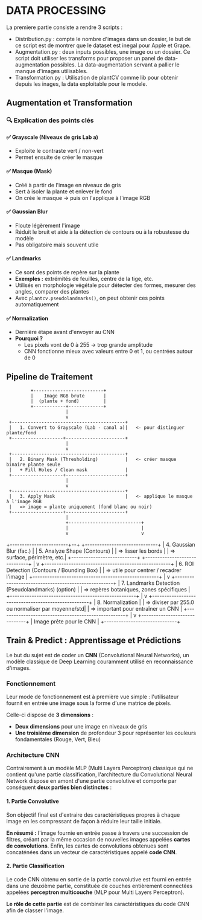 # DATA PROCESSING 

La premiere partie consiste a rendre 3 scripts : 
- Distribution.py : compte le nombre d'images dans un dossier, le but de ce script est de montrer que le dataset est inegal pour Apple et Grape.
- Augmentation.py : deux inputs possibles, une image ou un dossier. Ce script doit utiliser les transforms pour proposer un panel de data-augmentation possibles. La data-augmentation servant a pallier le manque d'images utilisables.
- Transformation.py : Utilisation de plantCV comme lib pour obtenir depuis les inages, la data exploitable pour le modele.

## Augmentation et Transformation

### 🔍 Explication des points clés

#### ✅ Grayscale (Niveaux de gris Lab a)
- Exploite le contraste vert / non-vert
- Permet ensuite de créer le masque

#### ✅ Masque (Mask)
- Créé à partir de l'image en niveaux de gris
- Sert à isoler la plante et enlever le fond
- On crée le masque → puis on l'applique à l'image RGB

#### ✅ Gaussian Blur
- Floute légèrement l'image
- Réduit le bruit et aide à la détection de contours ou à la robustesse du modèle
- Pas obligatoire mais souvent utile

#### ✅ Landmarks
- Ce sont des points de repère sur la plante
- **Exemples :** extrémités de feuilles, centre de la tige, etc.
- Utilisés en morphologie végétale pour détecter des formes, mesurer des angles, comparer des plantes
- Avec `plantcv.pseudolandmarks()`, on peut obtenir ces points automatiquement

#### ✅ Normalization
- Dernière étape avant d'envoyer au CNN
- **Pourquoi ?**
  - Les pixels vont de 0 à 255 → trop grande amplitude
  - CNN fonctionne mieux avec valeurs entre 0 et 1, ou centrées autour de 0

## Pipeline de Traitement

             +--------------------------+
             |    Image RGB brute       |
             |  (plante + fond)         |
             +------------+-------------+
                          |
                          v
     +------------------------------------------+
     |   1. Convert to Grayscale (Lab - canal a)|   <- pour distinguer plante/fond
     +-------------------+----------------------+
                          |
                          v
     +------------------------------------------+
     |   2. Binary Mask (Thresholding)          |   <- créer masque binaire plante seule
     |   + Fill Holes / Clean mask              |
     +-------------------+----------------------+
                          |
                          v
     +------------------------------------------+
     |   3. Apply Mask                          |   <- applique le masque à l'image RGB
     |   => image = plante uniquement (fond blanc ou noir)  
     +-------------------+----------------------+
                          |
                          +---------------------------+
                          |                           |
                          v                           v
 +------------------------+--+        +------------------------------+
 |  4. Gaussian Blur (fac.)  |        |  5. Analyze Shape (Contours) |
 |  => lisser les bords      |        |  => surface, périmètre, etc.|
 +---------------------------+        +------------------------------+
                          |
                          v
 +----------------------------------------------------+
 |  6. ROI Detection (Contours / Bounding Box)        |
 |  => utile pour centrer / recadrer l'image          |
 +----------------------------------------------------+
                          |
                          v
 +----------------------------------------------------+
 |  7. Landmarks Detection (Pseudolandmarks) (option) |
 |  => repères botaniques, zones spécifiques          |
 +----------------------------------------------------+
                          |
                          v
 +----------------------------------------------------+
 |  8. Normalization                                   |
 |  => diviser par 255.0 ou normaliser par moyenne/std|
 |  => important pour entraîner un CNN                |
 +----------------------------------------------------+
                          |
                          v
 +------------------------------+
 |   Image prête pour le CNN    |
 +------------------------------+

 ## Train & Predict : Apprentissage et Prédictions

Le but du sujet est de coder un **CNN** (Convolutional Neural Networks), un modèle classique de Deep Learning couramment utilisé en reconnaissance d'images.

### Fonctionnement

Leur mode de fonctionnement est à première vue simple : l'utilisateur fournit en entrée une image sous la forme d'une matrice de pixels.

Celle-ci dispose de **3 dimensions** :
- **Deux dimensions** pour une image en niveaux de gris
- **Une troisième dimension** de profondeur 3 pour représenter les couleurs fondamentales (Rouge, Vert, Bleu)

### Architecture CNN

Contrairement à un modèle MLP (Multi Layers Perceptron) classique qui ne contient qu'une partie classification, l'architecture du Convolutional Neural Network dispose en amont d'une partie convolutive et comporte par conséquent **deux parties bien distinctes** :

#### 1. Partie Convolutive
Son objectif final est d'extraire des caractéristiques propres à chaque image en les compressant de façon à réduire leur taille initiale. 

**En résumé :** l'image fournie en entrée passe à travers une succession de filtres, créant par la même occasion de nouvelles images appelées **cartes de convolutions**. Enfin, les cartes de convolutions obtenues sont concaténées dans un vecteur de caractéristiques appelé **code CNN**.

#### 2. Partie Classification
Le code CNN obtenu en sortie de la partie convolutive est fourni en entrée dans une deuxième partie, constituée de couches entièrement connectées appelées **perceptron multicouche** (MLP pour Multi Layers Perceptron). 

**Le rôle de cette partie** est de combiner les caractéristiques du code CNN afin de classer l'image.